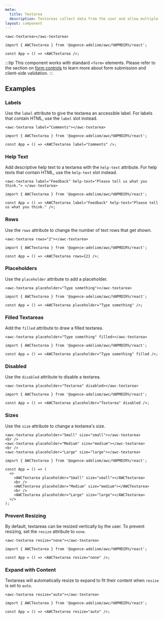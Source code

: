 ```yaml
---
meta:
  title: Textarea
  description: Textareas collect data from the user and allow multiple lines of text.
layout: component
---
```


```html:preview
<awc-textarea></awc-textarea>
```

```jsx:react
import { AWCTextarea } from '@agence-adeliom/awc/%NPMDIR%/react';

const App = () => <AWCTextarea />;
```

:::tip
This component works with standard `<form>` elements. Please refer to the section on [form controls](/getting-started/form-controls) to learn more about form submission and client-side validation.
:::

## Examples

### Labels

Use the `label` attribute to give the textarea an accessible label. For labels that contain HTML, use the `label` slot instead.

```html:preview
<awc-textarea label="Comments"></awc-textarea>
```

```jsx:react
import { AWCTextarea } from '@agence-adeliom/awc/%NPMDIR%/react';

const App = () => <AWCTextarea label="Comments" />;
```

### Help Text

Add descriptive help text to a textarea with the `help-text` attribute. For help texts that contain HTML, use the `help-text` slot instead.

```html:preview
<awc-textarea label="Feedback" help-text="Please tell us what you think."> </awc-textarea>
```

```jsx:react
import { AWCTextarea } from '@agence-adeliom/awc/%NPMDIR%/react';

const App = () => <AWCTextarea label="Feedback" help-text="Please tell us what you think." />;
```

### Rows

Use the `rows` attribute to change the number of text rows that get shown.

```html:preview
<awc-textarea rows="2"></awc-textarea>
```

```jsx:react
import { AWCTextarea } from '@agence-adeliom/awc/%NPMDIR%/react';

const App = () => <AWCTextarea rows={2} />;
```

### Placeholders

Use the `placeholder` attribute to add a placeholder.

```html:preview
<awc-textarea placeholder="Type something"></awc-textarea>
```

```jsx:react
import { AWCTextarea } from '@agence-adeliom/awc/%NPMDIR%/react';

const App = () => <AWCTextarea placeholder="Type something" />;
```

### Filled Textareas

Add the `filled` attribute to draw a filled textarea.

```html:preview
<awc-textarea placeholder="Type something" filled></awc-textarea>
```

```jsx:react
import { AWCTextarea } from '@agence-adeliom/awc/%NPMDIR%/react';

const App = () => <AWCTextarea placeholder="Type something" filled />;
```

### Disabled

Use the `disabled` attribute to disable a textarea.

```html:preview
<awc-textarea placeholder="Textarea" disabled></awc-textarea>
```

```jsx:react
import { AWCTextarea } from '@agence-adeliom/awc/%NPMDIR%/react';

const App = () => <AWCTextarea placeholder="Textarea" disabled />;
```

### Sizes

Use the `size` attribute to change a textarea's size.

```html:preview
<awc-textarea placeholder="Small" size="small"></awc-textarea>
<br />
<awc-textarea placeholder="Medium" size="medium"></awc-textarea>
<br />
<awc-textarea placeholder="Large" size="large"></awc-textarea>
```

```jsx:react
import { AWCTextarea } from '@agence-adeliom/awc/%NPMDIR%/react';

const App = () => (
  <>
    <AWCTextarea placeholder="Small" size="small"></AWCTextarea>
    <br />
    <AWCTextarea placeholder="Medium" size="medium"></AWCTextarea>
    <br />
    <AWCTextarea placeholder="Large" size="large"></AWCTextarea>
  </>
);
```

### Prevent Resizing

By default, textareas can be resized vertically by the user. To prevent resizing, set the `resize` attribute to `none`.

```html:preview
<awc-textarea resize="none"></awc-textarea>
```

```jsx:react
import { AWCTextarea } from '@agence-adeliom/awc/%NPMDIR%/react';

const App = () => <AWCTextarea resize="none" />;
```

### Expand with Content

Textareas will automatically resize to expand to fit their content when `resize` is set to `auto`.

```html:preview
<awc-textarea resize="auto"></awc-textarea>
```

```jsx:react
import { AWCTextarea } from '@agence-adeliom/awc/%NPMDIR%/react';

const App = () => <AWCTextarea resize="auto" />;
```
